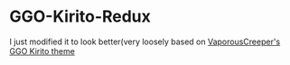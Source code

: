 # GGO-Kirito-Redux
I just modified it to look better(very loosely based on [VaporousCreeper's GGO Kirito theme](https://github.com/VaporousCreeper/BetterDiscord-ThemesAndPlugins/tree/master/Themes/GGO_Kirito)
